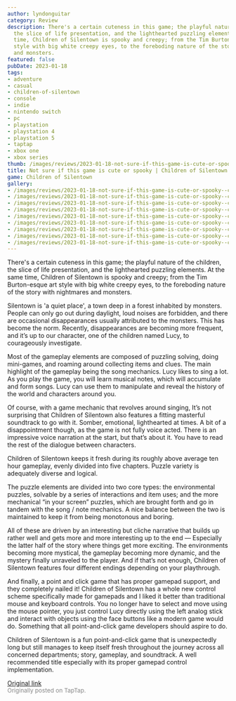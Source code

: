 ```yaml
---
author: lyndonguitar
category: Review
description: There's a certain cuteness in this game; the playful nature of the children,
  the slice of life presentation, and the lighthearted puzzling elements. At the same
  time, Children of Silentown is spooky and creepy; from the Tim Burton-esque art
  style with big white creepy eyes, to the foreboding nature of the story with nightmares
  and monsters.
featured: false
pubDate: 2023-01-18
tags:
- adventure
- casual
- children-of-silentown
- console
- indie
- nintendo switch
- pc
- playstation
- playstation 4
- playstation 5
- taptap
- xbox one
- xbox series
thumb: /images/reviews/2023-01-18-not-sure-if-this-game-is-cute-or-spooky--children-of-silentown---review-0.avif
title: Not sure if this game is cute or spooky | Children of Silentown - Review
game: Children of Silentown
gallery:
- /images/reviews/2023-01-18-not-sure-if-this-game-is-cute-or-spooky--children-of-silentown---review-0.avif
- /images/reviews/2023-01-18-not-sure-if-this-game-is-cute-or-spooky--children-of-silentown---review-1.avif
- /images/reviews/2023-01-18-not-sure-if-this-game-is-cute-or-spooky--children-of-silentown---review-2.avif
- /images/reviews/2023-01-18-not-sure-if-this-game-is-cute-or-spooky--children-of-silentown---review-3.avif
- /images/reviews/2023-01-18-not-sure-if-this-game-is-cute-or-spooky--children-of-silentown---review-4.avif
- /images/reviews/2023-01-18-not-sure-if-this-game-is-cute-or-spooky--children-of-silentown---review-5.avif
- /images/reviews/2023-01-18-not-sure-if-this-game-is-cute-or-spooky--children-of-silentown---review-6.avif
- /images/reviews/2023-01-18-not-sure-if-this-game-is-cute-or-spooky--children-of-silentown---review-7.avif
- /images/reviews/2023-01-18-not-sure-if-this-game-is-cute-or-spooky--children-of-silentown---review-8.avif
---
```

There's a certain cuteness in this game; the playful nature of the children, the slice of life presentation, and the lighthearted puzzling elements. At the same time, Children of Silentown is spooky and creepy; from the Tim Burton-esque art style with big white creepy eyes, to the foreboding nature of the story with nightmares and monsters.

Silentown is 'a quiet place', a town deep in a forest inhabited by monsters. People can only go out during daylight, loud noises are forbidden, and there are occasional disappearances usually attributed to the monsters. This has become the norm. Recently, disappearances are becoming more frequent, and it’s up to our character, one of the children named Lucy, to courageously investigate.

Most of the gameplay elements are composed of puzzling solving, doing mini-games, and roaming around collecting items and clues. The main highlight of the gameplay being the song mechanics. Lucy likes to sing a lot. As you play the game, you will learn musical notes, which will accumulate and form songs. Lucy can use them to manipulate and reveal the history of the world and characters around you.

Of course, with a game mechanic that revolves around singing, It’s not surprising that Children of Silentown also features a fitting masterful soundtrack to go with it. Somber, emotional, lighthearted at times. A bit of a disappointment though, as the game is not fully voice acted. There is an impressive voice narration at the start, but that’s about it. You have to read the rest of the dialogue between characters.

Children of Silentown keeps it fresh during its roughly above average ten hour gameplay, evenly divided into five chapters. Puzzle variety is adequately diverse and logical.

The puzzle elements are divided into two core types: the environmental puzzles, solvable by a series of interactions and item uses; and the more mechanical “in your screen” puzzles, which are brought forth and go in tandem with the song / note mechanics. A nice balance between the two is maintained to keep it from being monotonous and boring.

All of these are driven by an interesting but cliche narrative that builds up rather well and gets more and more interesting up to the end — Especially the latter half of the story where things get more exciting. The environments becoming more mystical, the gameplay becoming more dynamic, and the mystery finally unraveled to the player. And if that’s not enough, Children of Silentown features four different endings depending on your playthrough.

And finally, a point and click game that has proper gamepad support, and they completely nailed it! Children of Silentown has a whole new control scheme specifically made for gamepads and I liked it better than traditional mouse and keyboard controls. You no longer have to select and move using the mouse pointer, you just control Lucy directly using the left analog stick and interact with objects using the face buttons like a modern game would do. Something that all point-and-click game developers should aspire to do.

Children of Silentown is a fun point-and-click game that is unexpectedly long but still manages to keep itself fresh throughout the journey across all concerned departments; story, gameplay, and soundtrack. A well recommended title especially with its proper gamepad control implementation.

[Original link](https://www.taptap.io/post/4262558)<br><span style="font-size: 0.95em; color: #888;">Originally posted on TapTap.</span>